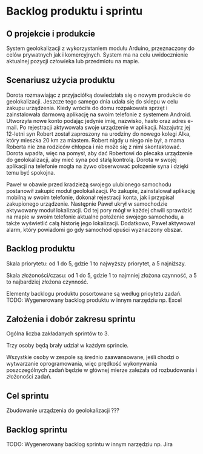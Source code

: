 # Backlog produktu i sprintu
## O projekcie i produkcie
System geolokalizacji z wykorzystaniem modułu Arduino, przeznaczony do celów prywatnych jak i komercyjnych. System ma na celu uwidocznienie aktualnej pozycji człowieka lub przedmiotu na mapie.

## Scenariusz użycia produktu
Dorota rozmawiając z przyjaciółką dowiedziała się o nowym produkcie do geolokalizacji. Jeszcze tego samego dnia udała się do sklepu w celu zakupu urządzenia. Kiedy wróciła do domu rozpakowała sprzęt i zainstalowała darmową aplikację na swoim telefonie z systemem Android. Utworzyła nowe konto podając jedynie imię, nazwisko, hasło oraz adres e-mail. Po rejestracji aktywowała swoje urządzenie w aplikacji. Nazajutrz jej 12-letni syn Robert został zaproszony na urodziny do nowego kolegi Alka, który mieszka 20 km za miastem. Robert nigdy u niego nie był, a mama Roberta nie zna rodziców chłopca i nie może się z nimi skontaktować. Dorota wpadła, więc na pomysł, aby dać Robertowi do plecaka urządzenie do geolokalizacji, aby mieć syna pod stałą kontrolą. Dorota w swojej aplikacji na telefonie mogła na żywo obserwować położenie syna i dzięki temu być spokojna.

Paweł w obawie przed kradzieżą swojego ulubionego samochodu postanowił zakupić moduł geolokalizacji. Po zakupie, zainstalował aplikację mobilną w swoim telefonie, dokonał rejestracji konta, jak i przypisał zakupionego urządzenie. Następnie Paweł ukrył w samochodzie aktywowany moduł lokalizacji. Od tej pory mógł w każdej chwili sprawdzić na mapie w swoim telefonie aktualne położenie swojego samochodu, a także wyświetlić całą historię jego lokalizacji. Dodatkowo, Paweł aktywował alarm, który powiadomi go gdy samochód opuści wyznaczony obszar.
## Backlog produktu
Skala priorytetu: od 1 do 5, gdzie 1 to najwyższy priorytet, a 5 najniższy.

Skala złożoności/czasu: od 1 do 5, gdzie 1 to najmniej złożona czynność, a 5 to najbardziej złożona czynność.

Elementy backlogu produktu posortowane są według prioytetu zadań.
TODO:
Wygenerowany backlog produktu w innym narzędziu np. Excel


## Założenia i dobór zakresu sprintu
Ogólna liczba zakładanych sprintów to 3.

Trzy osoby będą brały udział w każdym sprincie.

Wszystkie osoby w zespole są średnio zaawansowane, jeśli chodzi o wytwarzanie oprogramowania, więc prędkość wykonywania poszczególnych zadań będzie w głównej mierze zależała od rozbudowania i złożoności zadań.

## Cel sprintu
Zbudowanie urządzenia do geolokalizacji ???

## Backlog sprintu
TODO:
Wygenerowany backlog sprintu w innym narzędziu np. Jira


<!--stackedit_data:
eyJoaXN0b3J5IjpbMTM4NTg1Nzk0MSwtOTI3ODYxNTA3LC00Mz
M4MDAwMTUsMjE0MDUxNjExNywtMTY0MzU1ODc4OF19
-->